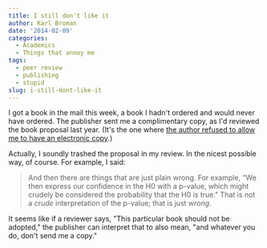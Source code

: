 ```yaml
---
title: I still don't like it
author: Karl Broman
date: '2014-02-09'
categories:
  - Academics
  - Things that annoy me
tags:
  - peer review
  - publishing
  - stupid
slug: i-still-dont-like-it
---
```


I got a book in the mail this week, a book I hadn't ordered and would never have ordered. The publisher sent me a complimentary copy, as I'd reviewed the book proposal last year. (It's the one where [the author refused to allow me to have an electronic copy](https://kbroman.org/blog/2013/03/07/what-a-waste-of-paper/).)

Actually, I soundly trashed the proposal in my review. In the nicest possible way, of course. For example, I said:

> And then there are things that are just plain wrong. For example, "We then express our confidence in the H0 with a p-value, which might crudely be considered the probability that the H0 is true." That is not a _crude_ interpretation of the p-value; that is just _wrong_.

It seems like if a reviewer says, "This particular book should not be adopted," the publisher can interpret that to also mean, "and whatever you do, don't send me a copy."
